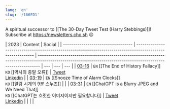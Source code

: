```yaml
---
lang: 'en'
slug: '/166FD1'
---
```


A spiritual successor to [[The 30-Day Tweet Test (Harry Stebbings)]]! Subscribe at https://newsletters.cho.sh 😉

| 2023                               | Content                                                                                                    | Social                                                                                                                                                        |
| ---------------------------------- | ---------------------------------------------------------------------------------------------------------- | ------------------------------------------------------------------------------------------------------------------------------------------------------------- | --- | --- | --- |
| [03-16](../journals/2023-03-16.md) | `EN` [[The End of History Fallacy]] <br/> `KO` [[역사의 종말 오류]]                                        | [Tweet](https://twitter.com/anaclumos/status/1636536814566801409) <br/> [Linkedin](https://www.linkedin.com/feed/update/urn:li:activity:7042306380153720832/) |
| [03-19](../journals/2023-03-19.md) | `EN` [[Snooze Time of Alarm Clocks]] <br/> `KO` [[알람 시계의 9분 스누즈]]                                 |                                                                                                                                                               |
| [03-31](../journals/2023-03-31.md) | `EN` [[ChatGPT is a Blurry JPEG and We Need That]] <br/> `KO` [[ChatGPT는 흐릿한 이미지이지만 필요합니다]] | [Tweet](https://twitter.com/anaclumos/) <br/> [Linkedin](https://linkedin.com)                                                                                |     |     |     |

